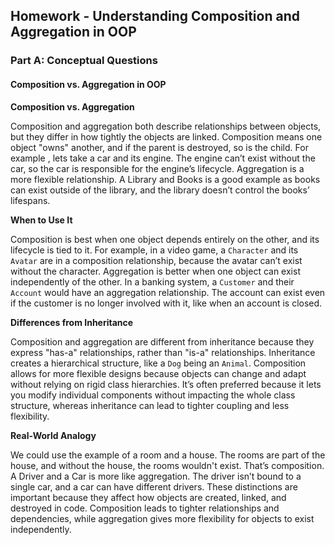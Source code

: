 ## Homework - Understanding Composition and Aggregation in OOP
### Part A: Conceptual Questions
#### Composition vs. Aggregation in OOP

 **Composition vs. Aggregation**

Composition and aggregation both describe relationships between objects, but they differ in how tightly the objects are linked. Composition means one object "owns" another, and if the parent is destroyed, so is the child. For example , lets take a car and its engine. The engine can’t exist without the car, so the car is responsible for the engine’s lifecycle. Aggregation is a more flexible relationship. A Library and Books is a good example as books can exist outside of the library, and the library doesn’t control the books’ lifespans.

**When to Use It**

Composition is best when one object depends entirely on the other, and its lifecycle is tied to it. For example, in a video game, a `Character` and its `Avatar` are in a composition relationship, because the avatar can’t exist without the character. Aggregation is better when one object can exist independently of the other. In a banking system, a `Customer` and their `Account` would have an aggregation relationship. The account can exist even if the customer is no longer involved with it, like when an account is closed.

**Differences from Inheritance**

Composition and aggregation are different from inheritance because they express "has-a" relationships, rather than "is-a" relationships. Inheritance creates a hierarchical structure, like a `Dog` being an `Animal`. Composition allows for more flexible designs because objects can change and adapt without relying on rigid class hierarchies. It’s often preferred because it lets you modify individual components without impacting the whole class structure, whereas inheritance can lead to tighter coupling and less flexibility.

**Real-World Analogy**

We could use the example of a room and a house. The rooms are part of the house, and without the house, the rooms wouldn't exist. That’s composition. A Driver and a Car is more like aggregation. The driver isn’t bound to a single car, and a car can have different drivers. These distinctions are important because they affect how objects are created, linked, and destroyed in code. Composition leads to tighter relationships and dependencies, while aggregation gives more flexibility for objects to exist independently.
